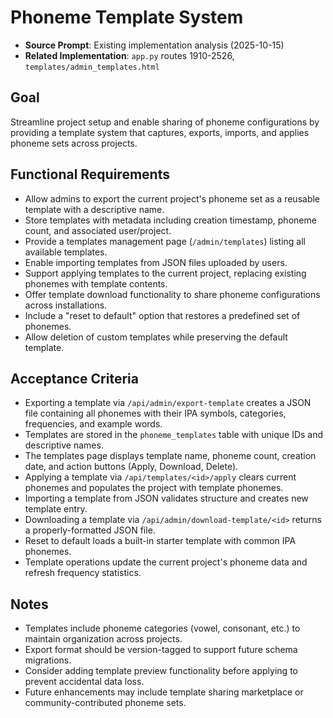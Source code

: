 # Phoneme Template System

- **Source Prompt**: Existing implementation analysis (2025-10-15)
- **Related Implementation**: `app.py` routes 1910-2526, `templates/admin_templates.html`

## Goal
Streamline project setup and enable sharing of phoneme configurations by providing a template system that captures, exports, imports, and applies phoneme sets across projects.

## Functional Requirements
- Allow admins to export the current project's phoneme set as a reusable template with a descriptive name.
- Store templates with metadata including creation timestamp, phoneme count, and associated user/project.
- Provide a templates management page (`/admin/templates`) listing all available templates.
- Enable importing templates from JSON files uploaded by users.
- Support applying templates to the current project, replacing existing phonemes with template contents.
- Offer template download functionality to share phoneme configurations across installations.
- Include a "reset to default" option that restores a predefined set of phonemes.
- Allow deletion of custom templates while preserving the default template.

## Acceptance Criteria
- Exporting a template via `/api/admin/export-template` creates a JSON file containing all phonemes with their IPA symbols, categories, frequencies, and example words.
- Templates are stored in the `phoneme_templates` table with unique IDs and descriptive names.
- The templates page displays template name, phoneme count, creation date, and action buttons (Apply, Download, Delete).
- Applying a template via `/api/templates/<id>/apply` clears current phonemes and populates the project with template phonemes.
- Importing a template from JSON validates structure and creates new template entry.
- Downloading a template via `/api/admin/download-template/<id>` returns a properly-formatted JSON file.
- Reset to default loads a built-in starter template with common IPA phonemes.
- Template operations update the current project's phoneme data and refresh frequency statistics.

## Notes
- Templates include phoneme categories (vowel, consonant, etc.) to maintain organization across projects.
- Export format should be version-tagged to support future schema migrations.
- Consider adding template preview functionality before applying to prevent accidental data loss.
- Future enhancements may include template sharing marketplace or community-contributed phoneme sets.
